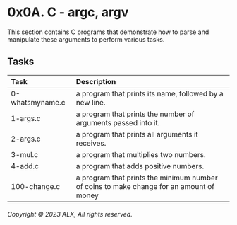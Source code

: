 # 0x0A. C - argc, argv
This section contains C programs that demonstrate how to parse and manipulate these arguments to perform various tasks.
## Tasks
| Task | Description |
|:--|:--|
| 0-whatsmyname.c | a program that prints its name, followed by a new line. |
| 1-args.c | a program that prints the number of arguments passed into it. |
| 2-args.c | a program that prints all arguments it receives. |
| 3-mul.c |  a program that multiplies two numbers. |
| 4-add.c | a program that adds positive numbers. |
| 100-change.c | a program that prints the minimum number of coins to make change for an amount of money |
###### Copyright © 2023 ALX, All rights reserved.
